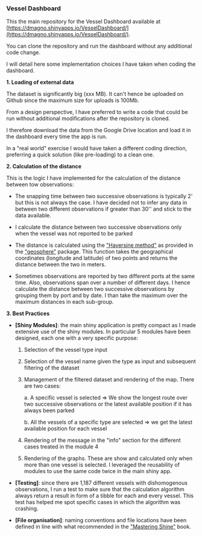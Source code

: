 ### Vessel Dashboard

This the main repository for the Vessel Dashboard available at 
[https://dmagno.shinyapps.io/VesselDashboard/](https://dmagno.shinyapps.io/VesselDashboard/).

You can clone the repository and run the dashboard without any additional code change.

I will detail here some implementation choices I have taken when coding the dashboard.

**1. Loading of external data**

The dataset is significantly big (xxx MB). It can't hence be uploaded on Github
since the maximum size for uploads is 100Mb. 

From a design perspective, I have preferred to write a code that could be run 
without additional modifications after the repository is cloned. 

I therefore download the data from the Google Drive location and load it in the 
dashboard every time the app is run.

In a "real world" exercise I would have taken a different coding direction, 
preferring a quick solution (like pre-loading) to a clean one. 

**2. Calculation of the distance**

This is the logic I have implemented for the calculation of the distance between
tow observations:

  * The snapping time between two successive observations is typically 2' but this
  is not always the case. I have decided not to infer any data in between two
  different observations if greater than 30'' and stick to the data available.
  
  * I calculate the distance between two successive observations only when the 
  vessel was not reported to be parked
  
  * The distance is calculated using the ["Haversine method"](https://en.wikipedia.org/wiki/Great-circle_distance)
  as provided in the ["geosphere"](https://cran.r-project.org/web/packages/geosphere/)
  package. This function takes the geographical coordinates (longitude and latitude)
  of two points and returns the distance between the two in meters. 
  
  * Sometimes observations are reported by two different ports at the same time.
  Also, observations span over a number of different days. I hence calculate the
  distance between two successive observations by grouping them by port and by date.
  I than take the maximum over the maximum distances in each sub-group.
  
**3. Best Practices**

  * **[Shiny Modules]**: the main shiny application is pretty compact as I made 
  extensive use of the shiny modules. In particular 5 modules have been designed, each one with a very specific purpose:
    
    1. Selection of the vessel type input
    
    2. Selection of the vessel name given the type as input and subsequent filtering of the dataset
    
    3. Management of the filtered dataset and rendering of the map. There are two cases:
      
        a. A specific vessel is selected => We show the longest route over two successive observations
        or the latest available position if it has always been parked
      
        b. All the vessels of a specific type are selected => we get the latest available position
        for each vessel
      
    4. Rendering of the message in the "info" section for the different cases treated in the module 4
    
    5. Rendering of the graphs. These are show and calculated only when more than one vessel is selected. 
    I leveraged the reusability of modules to use the same code twice in the main shiny app.
    
  * **[Testing]**: since there are 1,187 different vessels with dishomogenous observations, I run a test to
  make sure that the calculation algorithm always return a result in form of a tibble for each and every vessel.
  This test has helped me spot specific cases in which the algorithm was crashing.
  
  * **[File organisation]**: naming conventions and file locations have been defined in line with what recommended 
  in the ["Mastering Shine"](https://mastering-shiny.org/index.html) book.


